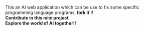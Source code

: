 This an AI web application which can be use to fix some specific programming language programs,<b> fork it</b> !!<br><b>Contribute in this mini project<b><br>Explore the world of AI together!!<br>

